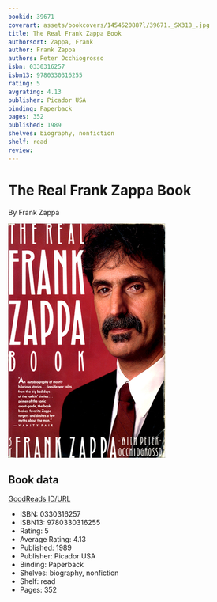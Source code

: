 ```yaml
---
bookid: 39671
coverart: assets/bookcovers/1454520887l/39671._SX318_.jpg
title: The Real Frank Zappa Book
authorsort: Zappa, Frank
author: Frank Zappa
authors: Peter Occhiogrosso
isbn: 0330316257
isbn13: 9780330316255
rating: 5
avgrating: 4.13
publisher: Picador USA
binding: Paperback
pages: 352
published: 1989
shelves: biography, nonfiction
shelf: read
review: 
---
```


# The Real Frank Zappa Book

By Frank Zappa

![](../../assets/bookcovers/1454520887l/39671._SX318_.jpg)

## Book data

[GoodReads ID/URL](https://www.goodreads.com/book/show/39671)

- ISBN: 0330316257
- ISBN13: 9780330316255
- Rating: 5
- Average Rating: 4.13
- Published: 1989
- Publisher: Picador USA
- Binding: Paperback
- Shelves: biography, nonfiction
- Shelf: read
- Pages: 352

